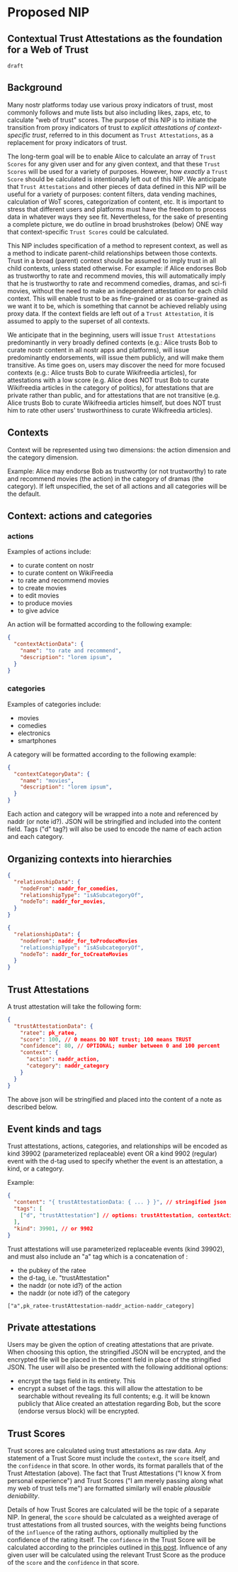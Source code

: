Proposed NIP
======

Contextual Trust Attestations as the foundation for a Web of Trust
-------------------------------

`draft` 

## Background 

Many nostr platforms today use various proxy indicators of trust, most commonly follows and mute lists but also including likes, zaps, etc, to calculate "web of trust" scores. The purpose of this NIP is to initiate the transition from proxy indicators of trust to *explicit attestations of context-specific trust*, referred to in this document as `Trust Attestations`, as a replacement for proxy indicators of trust.

The long-term goal will be to enable Alice to calculate an array of `Trust Scores` for any given user and for any given context, and that these `Trust Scores` will be used for a variety of purposes. However, how *exactly* a `Trust Score` should be calculated is intentionally left out of this NIP. We anticipate that `Trust Attestations` and other pieces of data defined in this NIP will be useful for a variety of purposes: content filters, data vending machines, calculation of WoT scores, categorization of content, etc. It is important to stress that different users and platforms must have the freedom to process data in whatever ways they see fit. Nevertheless, for the sake of presenting a complete picture, we do outline in broad brushstrokes (below) ONE way that context-specific `Trust Scores` could be calculated.

This NIP includes specification of a method to represent context, as well as a method to indicate parent-child relationships between those contexts. Trust in a broad (parent) context should be assumed to imply trust in all child contexts, unless stated otherwise. For example: if Alice endorses Bob as trustworthy to rate and recommend movies, this will automatically imply that he is trustworthy to rate and recommend comedies, dramas, and sci-fi movies, without the need to make an independent attestation for each child context. This will enable trust to be as fine-grained or as coarse-grained as we want it to be, which is something that cannot be achieved reliably using proxy data. If the context fields are left out of a `Trust Attestation`, it is assumed to apply to the superset of all contexts.

We anticipate that in the beginning, users will issue `Trust Attestations` predominantly in very broadly defined contexts (e.g.: Alice trusts Bob to curate nostr content in all nostr apps and platforms), will issue predominantly endorsements, will issue them publicly, and will make them transitive. As time goes on, users may discover the need for more focused contexts (e.g.: Alice trusts Bob to curate Wikifreedia articles), for attestations with a low score (e.g. Alice does NOT trust Bob to curate Wikifreedia articles in the category of politics), for attestations that are private rather than public, and for attestations that are not transitive (e.g. Alice trusts Bob to curate Wikifreedia articles himself, but does NOT trust him to rate other users' trustworthiness to curate Wikifreedia articles).

## Contexts

Context will be represented using two dimensions: the action dimension and the category dimension.

Example: Alice may endorse Bob as trustworthy (or not trustworthy) to rate and recommend movies (the action) in the category of dramas (the category). If left unspecified, the set of all actions and all categories will be the default.

## Context: actions and categories

### actions

Examples of actions include:
- to curate content on nostr
- to curate content on WikiFreedia
- to rate and recommend movies
- to create movies
- to edit movies
- to produce movies
- to give advice

An action will be formatted according to the following example:

```json
{
  "contextActionData": {
    "name": "to rate and recommend",
    "description": "lorem ipsum",
  }
}
```

### categories

Examples of categories include:
- movies
- comedies
- electronics
- smartphones

A category will be formatted according to the following example:

```json
{
  "contextCategoryData": {
    "name": "movies",
    "description": "lorem ipsum",
  }
}
```

Each action and category will be wrapped into a note and referenced by naddr (or note id?). JSON will be stringified and included into the content field. Tags ("d" tag?) will also be used to encode the name of each action and each category.

## Organizing contexts into hierarchies

```json
{
  "relationshipData": {
    "nodeFrom": naddr_for_comedies,
    "relationshipType": "isASubcategoryOf",
    "nodeTo": naddr_for_movies,
  }
}
```

```json
{
  "relationshipData": {
    "nodeFrom": naddr_for_toProduceMovies
    "relationshipType": "isASubcategoryOf",
    "nodeTo": naddr_for_toCreateMovies
  }
}
```

## Trust Attestations

A trust attestation will take the following form:

```json
{
  "trustAttestationData": {
    "ratee": pk_ratee,
    "score": 100, // 0 means DO NOT trust; 100 means TRUST
    "confidence": 80, // OPTIONAL; number between 0 and 100 percent
    "context": {
      "action": naddr_action,
      "category": naddr_category
    }
  }
}
```

The above json will be stringified and placed into the content of a note as described below.

## Event kinds and tags

Trust attestations, actions, categories, and relationships will be encoded as kind 39902 (parameterized replaceable) event OR a kind 9902 (regular) event with the d-tag used to specify whether the event is an attestation, a kind, or a category.

Example: 

```json
{
  "content": "{ trustAttestationData: { ... } }", // stringified json 
  "tags": [
    ["d", "trustAttestation"] // options: trustAttestation, contextAction, contextCategory, relationship
  ],
  "kind": 39901, // or 9902
}
```

Trust attestations will use parameterized replaceable events (kind 39902), and must also include an "a" tag which is a concatenation of :
- the pubkey of the ratee 
- the d-tag, i.e. "trustAttestation"
- the naddr (or note id?) of the action
- the naddr (or note id?) of the category

`["a",pk_ratee-trustAttestation-naddr_action-naddr_category]`

## Private attestations

Users may be given the option of creating attestations that are private. When choosing this option, the stringified JSON will be encrypted, and the encrypted file will be placed in the content field in place of the stringified JSON. The user will also be presented with the following additional options:
- encrypt the tags field in its entirety. This
- encrypt a subset of the tags. this will allow the attestation to be searchable without revealing its full contents; e.g. it will be known publicly that Alice created an attestation regarding Bob, but the score (endorse versus block) will be encrypted.

## Trust Scores

Trust scores are calculated using trust attestations as raw data. Any statement of a Trust Score must include the `context`, the `score` itself, and the `confidence` in that score. In other words, its format parallels that of the Trust Attestation (above). The fact that Trust Attestations ("I know X from personal experience") and Trust Scores ("I am merely passing along what my web of trust tells me") are formatted similarly will enable *plausible deniability*.

Details of how Trust Scores are calculated will be the topic of a separate NIP. In general, the `score` should be calculated as a weighted average of trust attestations from all trusted sources, with the weights being functions of the `influence` of the rating authors, optionally multiplied by the confidence of the rating itself. The `confidence` in the Trust Score will be calculated according to the principles outlined in [this post](https://habla.news/a/naddr1qqxnzdes8q6rwv3hxs6rjvpeqgs98k45ww24g26dl8yatvefx3qrkaglp2yzu6dm3hv2vcxl822lqtgrqsqqqa28kn8wur). Influence of any given user will be calculated using the relevant Trust Score as the produce of the `score` and the `confidence` in that score.

